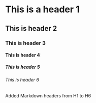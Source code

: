 # This is a header 1
## This is header 2
### This is header 3
#### This is header 4
##### This is header 5
###### This is header 6

Added Markdown headers from H1 to H6
